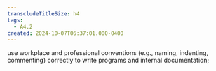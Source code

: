 ```yaml
---
transcludeTitleSize: h4
tags:
  - A4.2
created: 2024-10-07T06:37:01.000-0400
---
```

use workplace and professional conventions (e.g., naming, indenting, commenting) correctly to write programs and internal documentation;